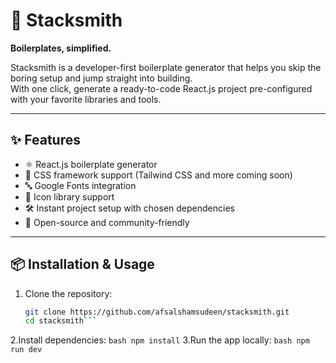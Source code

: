 # 🚀 Stacksmith

**Boilerplates, simplified.**

Stacksmith is a developer-first boilerplate generator that helps you skip the boring setup and jump straight into building.  
With one click, generate a ready-to-code React.js project pre-configured with your favorite libraries and tools.

---

## ✨ Features
- ⚛️ React.js boilerplate generator  
- 🎨 CSS framework support (Tailwind CSS and more coming soon)  
- 🔤 Google Fonts integration  
- 🔗 Icon library support  
- 🛠️ Instant project setup with chosen dependencies  
- 🌱 Open-source and community-friendly  

---

## 📦 Installation & Usage

1. Clone the repository:
   ```bash
   git clone https://github.com/afsalshamsudeen/stacksmith.git
   cd stacksmith```
2.Install dependencies:
    ```bash
    npm install```
3.Run the app locally:
    ```bash
    npm run dev```